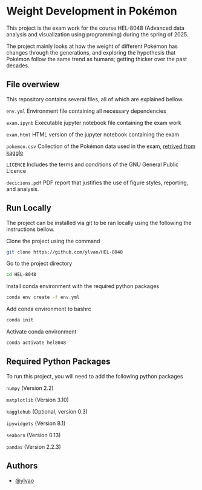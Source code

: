 
# Weight Development in Pokémon

This project is the exam work for the course HEL-8048 (Advanced data analysis and visualization using programming) during the spring of 2025. 

The project mainly looks at how the weight of different Pokémon has changes through the generations, and exploring the hypothesis that Pokémon follow the same trend as humans; getting thicker over the past decades.

## File overwiew

This repository contains several files, all of which are explained bellow.

`env.yml` Environment file containing all necessary dependencies

`exam.ipynb` Executable jupyter notebook file containing the exam work

`exam.html` HTML version of the jupyter notebook containing the exam

`pokemon.csv` Collection of the Pokémon data used in the exam, [retrived from kaggle](https://www.kaggle.com/datasets/rounakbanik/pokemon?resource=download)

`LICENCE` Includes the terms and conditions of the GNU General Public Licence

`decicions.pdf` PDF report that justifies the use of figure styles, reporting, and analysis.

## Run Locally

The project can be installed via git to be ran locally using the following the instructions bellow.

Clone the project using the command

```bash
git clone https://github.com/ylvao/HEL-8048
```

Go to the project directory

```bash
cd HEL-8048
```

Install conda environment with the required python packages

```bash
conda env create -f env.yml
```

Add conda environment to bashrc

```bash
conda init
```

Activate conda environment

```bash
conda activate hel8048
```

## Required Python Packages

To run this project, you will need to add the following python packages

`numpy` (Version 2.2)

`matplotlib` (Version 3.10)

`kagglehub` (Optional, version 0.3)

`ipywidgets` (Version 8.1)

`seaborn` (Version 0.13)

`pandas` (Version 2.2.3)


## Authors

- [@ylvao](https://www.github.com/ylvao)

